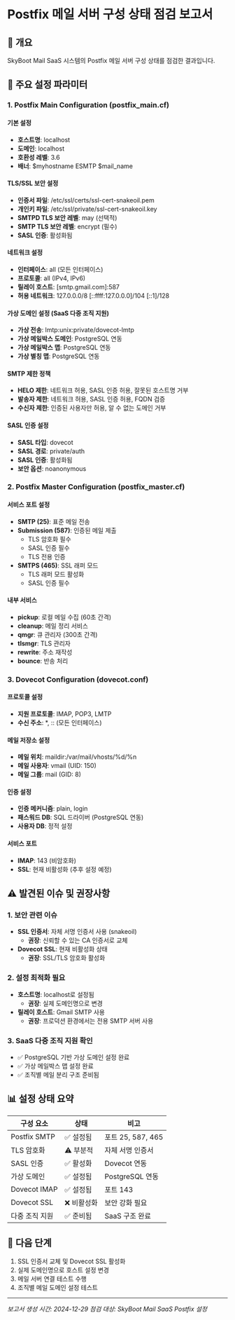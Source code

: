 # Postfix 메일 서버 구성 상태 점검 보고서

## 📧 개요
SkyBoot Mail SaaS 시스템의 Postfix 메일 서버 구성 상태를 점검한 결과입니다.

## 🔧 주요 설정 파라미터

### 1. Postfix Main Configuration (postfix_main.cf)

#### 기본 설정
- **호스트명**: localhost
- **도메인**: localhost
- **호환성 레벨**: 3.6
- **배너**: $myhostname ESMTP $mail_name

#### TLS/SSL 보안 설정
- **인증서 파일**: /etc/ssl/certs/ssl-cert-snakeoil.pem
- **개인키 파일**: /etc/ssl/private/ssl-cert-snakeoil.key
- **SMTPD TLS 보안 레벨**: may (선택적)
- **SMTP TLS 보안 레벨**: encrypt (필수)
- **SASL 인증**: 활성화됨

#### 네트워크 설정
- **인터페이스**: all (모든 인터페이스)
- **프로토콜**: all (IPv4, IPv6)
- **릴레이 호스트**: [smtp.gmail.com]:587
- **허용 네트워크**: 127.0.0.0/8 [::ffff:127.0.0.0]/104 [::1]/128

#### 가상 도메인 설정 (SaaS 다중 조직 지원)
- **가상 전송**: lmtp:unix:private/dovecot-lmtp
- **가상 메일박스 도메인**: PostgreSQL 연동
- **가상 메일박스 맵**: PostgreSQL 연동
- **가상 별칭 맵**: PostgreSQL 연동

#### SMTP 제한 정책
- **HELO 제한**: 네트워크 허용, SASL 인증 허용, 잘못된 호스트명 거부
- **발송자 제한**: 네트워크 허용, SASL 인증 허용, FQDN 검증
- **수신자 제한**: 인증된 사용자만 허용, 알 수 없는 도메인 거부

#### SASL 인증 설정
- **SASL 타입**: dovecot
- **SASL 경로**: private/auth
- **SASL 인증**: 활성화됨
- **보안 옵션**: noanonymous

### 2. Postfix Master Configuration (postfix_master.cf)

#### 서비스 포트 설정
- **SMTP (25)**: 표준 메일 전송
- **Submission (587)**: 인증된 메일 제출
  - TLS 암호화 필수
  - SASL 인증 필수
  - TLS 전용 인증
- **SMTPS (465)**: SSL 래퍼 모드
  - TLS 래퍼 모드 활성화
  - SASL 인증 필수

#### 내부 서비스
- **pickup**: 로컬 메일 수집 (60초 간격)
- **cleanup**: 메일 정리 서비스
- **qmgr**: 큐 관리자 (300초 간격)
- **tlsmgr**: TLS 관리자
- **rewrite**: 주소 재작성
- **bounce**: 반송 처리

### 3. Dovecot Configuration (dovecot.conf)

#### 프로토콜 설정
- **지원 프로토콜**: IMAP, POP3, LMTP
- **수신 주소**: *, :: (모든 인터페이스)

#### 메일 저장소 설정
- **메일 위치**: maildir:/var/mail/vhosts/%d/%n
- **메일 사용자**: vmail (UID: 150)
- **메일 그룹**: mail (GID: 8)

#### 인증 설정
- **인증 메커니즘**: plain, login
- **패스워드 DB**: SQL 드라이버 (PostgreSQL 연동)
- **사용자 DB**: 정적 설정

#### 서비스 포트
- **IMAP**: 143 (비암호화)
- **SSL**: 현재 비활성화 (추후 설정 예정)

## ⚠️ 발견된 이슈 및 권장사항

### 1. 보안 관련 이슈
- **SSL 인증서**: 자체 서명 인증서 사용 (snakeoil)
  - **권장**: 신뢰할 수 있는 CA 인증서로 교체
- **Dovecot SSL**: 현재 비활성화 상태
  - **권장**: SSL/TLS 암호화 활성화

### 2. 설정 최적화 필요
- **호스트명**: localhost로 설정됨
  - **권장**: 실제 도메인명으로 변경
- **릴레이 호스트**: Gmail SMTP 사용
  - **권장**: 프로덕션 환경에서는 전용 SMTP 서버 사용

### 3. SaaS 다중 조직 지원 확인
- ✅ PostgreSQL 기반 가상 도메인 설정 완료
- ✅ 가상 메일박스 맵 설정 완료
- ✅ 조직별 메일 분리 구조 준비됨

## 📊 설정 상태 요약

| 구성 요소 | 상태 | 비고 |
|-----------|------|------|
| Postfix SMTP | ✅ 설정됨 | 포트 25, 587, 465 |
| TLS 암호화 | ⚠️ 부분적 | 자체 서명 인증서 |
| SASL 인증 | ✅ 활성화 | Dovecot 연동 |
| 가상 도메인 | ✅ 설정됨 | PostgreSQL 연동 |
| Dovecot IMAP | ✅ 설정됨 | 포트 143 |
| Dovecot SSL | ❌ 비활성화 | 보안 강화 필요 |
| 다중 조직 지원 | ✅ 준비됨 | SaaS 구조 완료 |

## 🔄 다음 단계
1. SSL 인증서 교체 및 Dovecot SSL 활성화
2. 실제 도메인명으로 호스트 설정 변경
3. 메일 서버 연결 테스트 수행
4. 조직별 메일 도메인 설정 테스트

---
*보고서 생성 시간: 2024-12-29*
*점검 대상: SkyBoot Mail SaaS Postfix 설정*